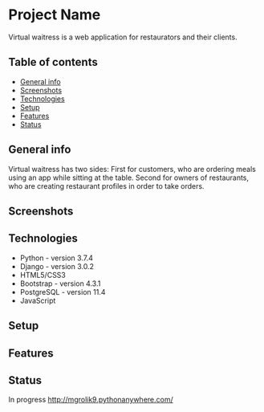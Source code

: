 
# Project Name
Virtual waitress is a web application for restaurators and their clients.

## Table of contents
* [General info](#general-info)
* [Screenshots](#screenshots)
* [Technologies](#technologies)
* [Setup](#setup)
* [Features](#features)
* [Status](#status)

## General info
Virtual waitress has two sides: 
First for customers, who are ordering meals using an app while sitting at the table.
Second for owners of restaurants, who are creating restaurant profiles in order to take orders.

## Screenshots


## Technologies
* Python - version 3.7.4
* Django - version 3.0.2
* HTML5/CSS3
* Bootstrap - version 4.3.1
* PostgreSQL - version 11.4
* JavaScript

## Setup

## Features

## Status
In progress 
http://mgrolik9.pythonanywhere.com/
